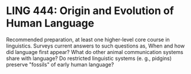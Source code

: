 # LING 444: Origin and Evolution of Human Language

Recommended preparation, at least one higher-level core course in linguistics. Surveys current answers to such questions as, When and how did language first appear? What do other animal communication systems share with language? Do restricted linguistic systems (e. g., pidgins) preserve "fossils" of early human language?